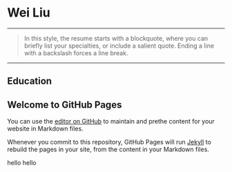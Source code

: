 Wei Liu
============

----

>  In this style, the resume starts with a blockquote, where
>  you can briefly list your specialties, or include a salient
>  quote. Ending a line with a backslash forces a line break.

----

Education
---------


## Welcome to GitHub Pages

You can use the [editor on GitHub](https://github.com/liuwei-tianshu/MyWebpage/edit/gh-pages/index.md) to maintain and prethe content for your website in Markdown files.

Whenever you commit to this repository, GitHub Pages will run [Jekyll](https://jekyllrb.com/) to rebuild the pages in your site, from the content in your Markdown files.

hello  hello
